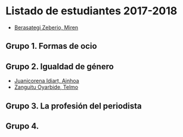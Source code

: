 # Listado de estudiantes 2017-2018

<!-- formato con el que incluir tu nombre y link -->
- [Berasategi Zeberio, Miren](http://mberasategi.github.io)

## Grupo 1. Formas de ocio

<!-- aquí el listado de miembros del grupo 1 -->


## Grupo 2. Igualdad de género

<!-- aquí el listado de miembros del grupo 2 -->

- [Juanicorena Idiart, Ainhoa](http://ajuanicorena.github.io)
- [Zanguitu Oyarbide, Telmo](http://telmoco.github.io)
## Grupo 3. La profesión del periodista

<!-- aquí el listado de miembros del grupo 3 -->

## Grupo 4. 

<!-- aquí el listado de miembros del grupo 4 -->

